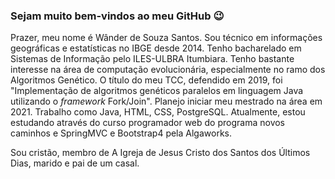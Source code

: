 ### Sejam muito bem-vindos ao meu GitHub 😉

<p>Prazer, meu nome é Wânder de Souza Santos. Sou técnico em informações geográficas e estatísticas no IBGE desde 2014. Tenho bacharelado em Sistemas de Informação pelo ILES-ULBRA Itumbiara.  Tenho bastante interesse na área de computação evolucionária, especialmente no ramo dos Algoritmos Genético. O título do meu TCC, defendido em 2019, foi "Implementação de algoritmos genéticos paralelos em linguagem Java utilizando o <i>framework</i> Fork/Join". Planejo iniciar meu mestrado na área em 2021. Trabalho como Java, HTML, CSS, PostgreSQL. Atualmente, estou estudando através do curso programador web do programa novos caminhos e SpringMVC e Bootstrap4 pela Algaworks.</p>
<p>Sou cristão, membro de A Igreja de Jesus Cristo dos Santos dos Últimos Dias, marido e pai de um casal.</p>


<!--
**wandersouzasantos/wandersouzasantos** is a ✨ _special_ ✨ repository because its `README.md` (this file) appears on your GitHub profile.

Here are some ideas to get you started:

- 🔭 I’m currently working on ...
- 🌱 I’m currently learning ...
- 👯 I’m looking to collaborate on ...
- 🤔 I’m looking for help with ...
- 💬 Ask me about ...
- 📫 How to reach me: ...
- 😄 Pronouns: ...
- ⚡ Fun fact: ...
-->
